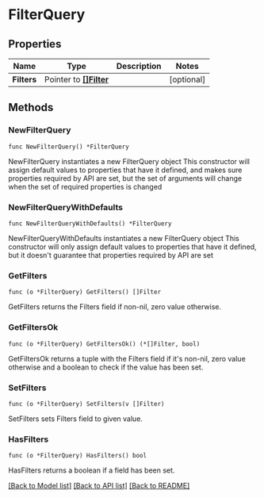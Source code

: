# FilterQuery

## Properties

Name | Type | Description | Notes
------------ | ------------- | ------------- | -------------
**Filters** | Pointer to [**[]Filter**](Filter.md) |  | [optional] 

## Methods

### NewFilterQuery

`func NewFilterQuery() *FilterQuery`

NewFilterQuery instantiates a new FilterQuery object
This constructor will assign default values to properties that have it defined,
and makes sure properties required by API are set, but the set of arguments
will change when the set of required properties is changed

### NewFilterQueryWithDefaults

`func NewFilterQueryWithDefaults() *FilterQuery`

NewFilterQueryWithDefaults instantiates a new FilterQuery object
This constructor will only assign default values to properties that have it defined,
but it doesn't guarantee that properties required by API are set

### GetFilters

`func (o *FilterQuery) GetFilters() []Filter`

GetFilters returns the Filters field if non-nil, zero value otherwise.

### GetFiltersOk

`func (o *FilterQuery) GetFiltersOk() (*[]Filter, bool)`

GetFiltersOk returns a tuple with the Filters field if it's non-nil, zero value otherwise
and a boolean to check if the value has been set.

### SetFilters

`func (o *FilterQuery) SetFilters(v []Filter)`

SetFilters sets Filters field to given value.

### HasFilters

`func (o *FilterQuery) HasFilters() bool`

HasFilters returns a boolean if a field has been set.


[[Back to Model list]](../README.md#documentation-for-models) [[Back to API list]](../README.md#documentation-for-api-endpoints) [[Back to README]](../README.md)



